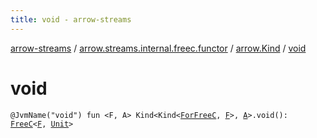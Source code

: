 ```yaml
---
title: void - arrow-streams
---
```


[arrow-streams](../../index.html) / [arrow.streams.internal.freec.functor](../index.html) / [arrow.Kind](index.html) / [void](./void.html)

# void

`@JvmName("void") fun <F, A> Kind<Kind<`[`ForFreeC`](../../arrow.streams.internal/-for-free-c.html)`, `[`F`](void.html#F)`>, `[`A`](void.html#A)`>.void(): `[`FreeC`](../../arrow.streams.internal/-free-c/index.html)`<`[`F`](void.html#F)`, `[`Unit`](https://kotlinlang.org/api/latest/jvm/stdlib/kotlin/-unit/index.html)`>`